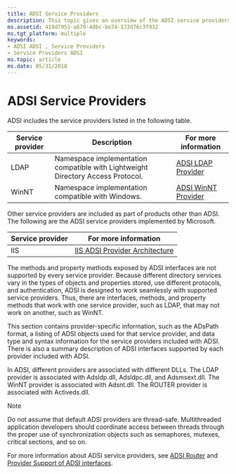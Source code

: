 ```yaml
---
title: ADSI Service Providers
description: This topic gives an overview of the ADSI service providers that are provided in the server.
ms.assetid: 419d7953-a879-4d6c-be74-173d76c3f932
ms.tgt_platform: multiple
keywords:
- ADSI ADSI , Service Providers
- Service Providers ADSI
ms.topic: article
ms.date: 05/31/2018
---
```


# ADSI Service Providers

ADSI includes the service providers listed in the following table.



| Service provider | Description                                                                                | For more information                                      |
|------------------|--------------------------------------------------------------------------------------------|-----------------------------------------------------------|
| LDAP<br/>  | Namespace implementation compatible with Lightweight Directory Access Protocol.<br/> | [ADSI LDAP Provider](adsi-ldap-provider.md)<br/>   |
| WinNT<br/> | Namespace implementation compatible with Windows.<br/>                               | [ADSI WinNT Provider](adsi-winnt-provider.md)<br/> |



 

Other service providers are included as part of products other than ADSI. The following are the ADSI service providers implemented by Microsoft.



| Service provider | For more information                                                                        |
|------------------|---------------------------------------------------------------------------------------------|
| IIS<br/>   | [IIS ADSI Provider Architecture](https://msdn.microsoft.com/library/ms525929.aspx)<br/> |



 

The methods and property methods exposed by ADSI interfaces are not supported by every service provider. Because different directory services vary in the types of objects and properties stored, use different protocols, and authentication, ADSI is designed to work seamlessly with supported service providers. Thus, there are interfaces, methods, and property methods that work with one service provider, such as LDAP, that may not work on another, such as WinNT.

This section contains provider-specific information, such as the ADsPath format, a listing of ADSI objects used for that service provider, and data type and syntax information for the service providers included with ADSI. There is also a summary description of ADSI interfaces supported by each provider included with ADSI.

In ADSI, different providers are associated with different DLLs. The LDAP provider is associated with Adsldp.dll, Adsldpc.dll, and Adsmsext.dll. The WinNT provider is associated with Adsnt.dll. The ROUTER provider is associated with Activeds.dll.

> [!Note]  
> Do not assume that default ADSI providers are thread-safe. Multithreaded application developers should coordinate access between threads through the proper use of synchronization objects such as semaphores, mutexes, critical sections, and so on.

 

For more information about ADSI service providers, see [ADSI Router](adsi-router.md) and [Provider Support of ADSI interfaces](provider-support-of-adsi-interfaces.md).

 

 





